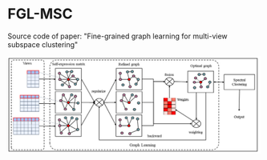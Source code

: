 # FGL-MSC
Source code of paper: "Fine-grained graph learning for multi-view subspace clustering"  

![image](model.png)
